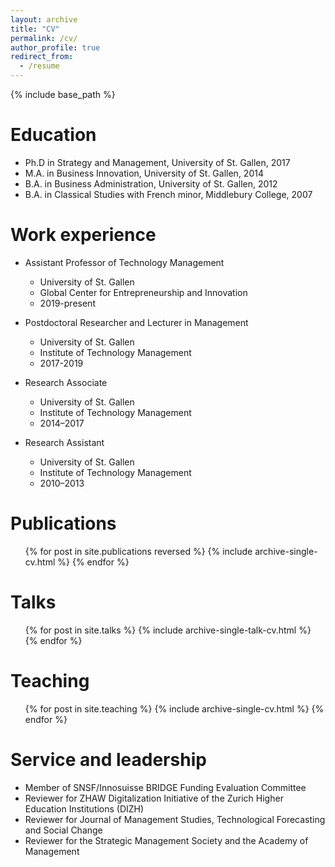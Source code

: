 ```yaml
---
layout: archive
title: "CV"
permalink: /cv/
author_profile: true
redirect_from:
  - /resume
---
```


{% include base_path %}

Education
======
* Ph.D in Strategy and Management, University of St. Gallen, 2017
* M.A. in Business Innovation, University of St. Gallen, 2014
* B.A. in Business Administration, University of St. Gallen, 2012
* B.A. in Classical Studies with French minor, Middlebury College, 2007

Work experience
======
* Assistant Professor of Technology Management
  * University of St. Gallen
  * Global Center for Entrepreneurship and Innovation
  * 2019-present

* Postdoctoral Researcher and Lecturer in Management
  * University of St. Gallen
  * Institute of Technology Management
  * 2017-2019

* Research Associate
  * University of St. Gallen
  * Institute of Technology Management
  * 2014–2017

* Research Assistant
   * University of St. Gallen
   * Institute of Technology Management
   * 2010–2013

Publications
======
  <ul>{% for post in site.publications reversed %}
    {% include archive-single-cv.html %}
  {% endfor %}</ul>
  
Talks
======
  <ul>{% for post in site.talks %}
    {% include archive-single-talk-cv.html %}
  {% endfor %}</ul>
  
Teaching
======
  <ul>{% for post in site.teaching %}
    {% include archive-single-cv.html %}
  {% endfor %}</ul>
  
Service and leadership
======
* Member of SNSF/Innosuisse BRIDGE Funding Evaluation Committee
* Reviewer for ZHAW Digitalization Initiative of the Zurich Higher Education Institutions (DIZH)
* Reviewer for Journal of Management Studies, Technological Forecasting and Social Change
* Reviewer for the Strategic Management Society and the Academy of Management
